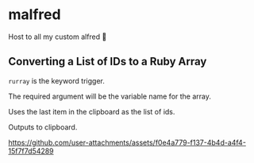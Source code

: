 # malfred
Host to all my custom alfred 💩

## Converting a List of IDs to a Ruby Array

`rurray` is the keyword trigger.

The required argument will be the variable name for the array. 

Uses the last item in the clipboard as the list of ids. 

Outputs to clipboard. 

https://github.com/user-attachments/assets/f0e4a779-f137-4b4d-a4f4-15f7f7d54289


